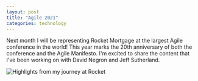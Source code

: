 ```yaml
---
layout: post
title: "Agile 2021"
categories: technology
---
```

Next month I will be representing Rocket Mortgage at the largest Agile conference in the world! This year marks the 20th anniversary of both the conference and the Agile Manifesto. I'm excited to share the content that I've been working on with David Negron and Jeff Sutherland.

<img src="/assets/images/agile-2021.jpeg" alt="Highlights from my journey at Rocket" class="center">
